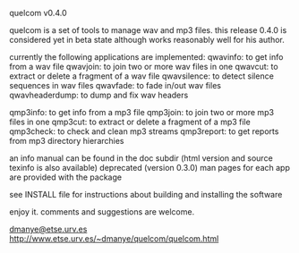 quelcom v0.4.0

quelcom is a set of tools to manage wav and mp3 files.
this release 0.4.0 is considered yet in beta state although works reasonably well for his author.

currently the following applications are implemented:
qwavinfo: to get info from a wav file
qwavjoin: to join two or more wav files in one
qwavcut: to extract or delete a fragment of a wav file
qwavsilence: to detect silence sequences in wav files
qwavfade: to fade in/out wav files
qwavheaderdump: to dump and fix wav headers

qmp3info: to get info from a mp3 file
qmp3join: to join two or more mp3 files in one
qmp3cut: to extract or delete a fragment of a mp3 file
qmp3check: to check and clean mp3 streams
qmp3report: to get reports from mp3 directory hierarchies

an info manual can be found in the doc subdir (html version and source texinfo is also available)
deprecated (version 0.3.0) man pages for each app are provided with the package

see INSTALL file for instructions about building and installing the software

enjoy it.
comments and suggestions are welcome.

dmanye@etse.urv.es
http://www.etse.urv.es/~dmanye/quelcom/quelcom.html
